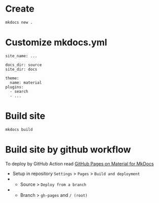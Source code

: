 # Create

```
mkdocs new .
```

# Customize mkdocs.yml

```
site_name: ...

docs_dir: source
site_dir: docs

theme:
  name: material
plugins:
  - search
  - ...
```

# Build site

```
mkdocs build
```

# Build site by github workflow

To deploy by GitHub Action read [GitHub Pages on Material for MkDocs](https://squidfunk.github.io/mkdocs-material/publishing-your-site/)

* Setup in repository `Settings` > `Pages` > `Build and deployment`
* * Source > `Deploy from a branch`
* * Branch > `gh-pages` and `/ (root)`
